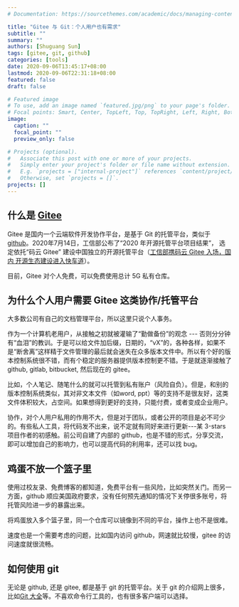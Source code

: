 ```yaml
---
# Documentation: https://sourcethemes.com/academic/docs/managing-content/

title: "Gitee 与 Git：个人用户也有需求"
subtitle: ""
summary: ""
authors: [Shuguang Sun]
tags: [gitee, git, github]
categories: [tools]
date: 2020-09-06T13:45:17+08:00
lastmod: 2020-09-06T22:31:18+08:00
featured: false
draft: false

# Featured image
# To use, add an image named `featured.jpg/png` to your page's folder.
# Focal points: Smart, Center, TopLeft, Top, TopRight, Left, Right, BottomLeft, Bottom, BottomRight.
image:
  caption: ""
  focal_point: ""
  preview_only: false

# Projects (optional).
#   Associate this post with one or more of your projects.
#   Simply enter your project's folder or file name without extension.
#   E.g. `projects = ["internal-project"]` references `content/project/deep-learning/index.md`.
#   Otherwise, set `projects = []`.
projects: []
---
```


## 什么是 [Gitee](https://gitee.com/)

Gitee 是国内一个云端软件开发协作平台，是基于 Git 的托管平台，类似于
[github](https://github.com/)。2020年7月14日，工信部公布了“2020 年开源托管平台项目结果”，
选定依托“码云 Gitee” 建设中国独立的开源托管平台（[工信部携码云 Gitee 入场，国内
开源生态建设进入快车道](https://blog.gitee.com/2020/08/17/gitee-gxb/)）。

目前，Gitee 对个人免费，可以免费使用总计 5G 私有仓库。

## 为什么个人用户需要 Gitee 这类协作/托管平台

大多数公司有自己的文档管理平台，所以这里只说个人事务。

作为一个计算机老用户，从接触之初就被灌输了“勤做备份”的观念 --- 否则分分钟有“血泪”的教训。于是可以给文件加后缀，日期的，“vX”的，各种各样，如果不是“断舍离”这样精于文件管理的最后就会迷失在众多版本文件中。所以有个好的版本控制系统很不错，而有个稳定的服务器提供版本控制更不错。于是就逐渐接触了 github, gitlab, bitbucket, 然后现在的 gitee。

比如，个人笔记、随笔什么的就可以托管到私有账户（风险自负）。但是，和别的版本控制系统类似，其对非文本文件（如word, ppt）等的支持不是很友好，这类文件体积较大，占空间。如果想得到更好的支持，只能付费，或者变成企业用户。

协作，对个人用户私用的作用不大，但是对于团队，或者公开的项目是必不可少的。有些私人工具，将代码发不出来，说不定就有同好来进行更新---某 3-stars 项目作者的初感触。前公司自建了内部的 github，也是不错的形式，分享交流，即可以增加自己的影响力，也可以提高代码的利用率，还可以找 bug。


## 鸡蛋不放一个篮子里

使用过校友录、免费博客的都知道，免费平台有一些风险，比如突然关门。而另一方面，github 顺应美国政府要求，没有任何预先通知的情况下关停很多账号，将托管风险进一步的暴露出来。

将鸡蛋放入多个篮子里，同一个仓库可以镜像到不同的平台，操作上也不是很难。

速度也是一个需要考虑的问题，比如国内访问 github，网速就比较慢，gitee 的访问速度就很流畅。


## 如何使用 git

无论是 github, 还是 gitee, 都是基于 git 的托管平台。关于 git 的介绍网上很多，比如[Git 大全](https://gitee.com/all-about-git)等。不喜欢命令行工具的，也有很多客户端可以选择。
